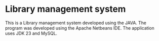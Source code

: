 # Library management system 
This is a  Library management system developed using the JAVA. The program was developed using the Apache Netbeans IDE. The application uses JDK 23 and MySQL.
